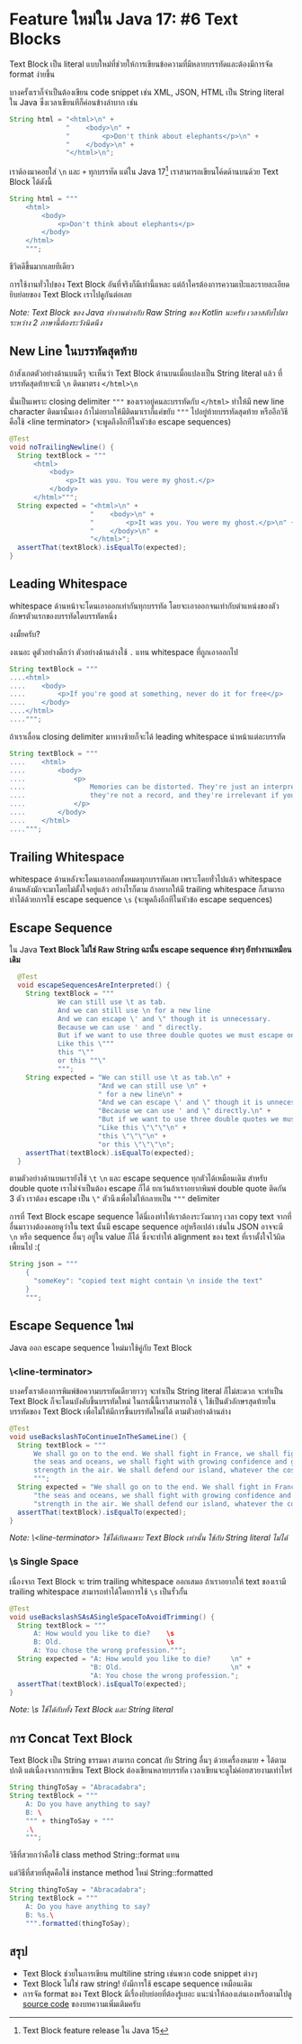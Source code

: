 # Feature ใหม่ใน Java 17: #6 Text Blocks

Text Block เป็น literal แบบใหม่ที่ช่วยให้การเขียนข้อความที่มีหลายบรรทัดและต้องมีการจัด format ง่ายขึ้น

บางครั้งเราก็จำเป็นต้องเขียน code snippet เช่น XML, JSON, HTML เป็น String literal ใน Java
ซึ่งเวลาเขียนทีก็ค่อนข้างลำบาก เช่น
```java
String html = "<html>\n" +
              "    <body>\n" +
              "        <p>Don't think about elephants</p>\n" +
              "    </body>\n" +
              "</html>\n";
```
เราต้องมาคอยใส่ `\n` และ `+` ทุกบรรทัด แต่ใน Java 17[^1] เราสามารถเขียนโค้ดด้านบนด้วย Text Block
ได้ดังนี้
```java
String html = """
    <html>
        <body>
            <p>Don't think about elephants</p>
        </body>
    </html>
    """;
```
ชีวิตดีขึ้นมากเลยทีเดียว

การใช้งานทั่วไปของ Text Block อันที่จริงก็มีเท่านี้แหละ แต่ถ้าใครต้องการความเป๊ะและรายละเอียดยิบย่อยของ Text Block
เราไปดูกันต่อเลย

*Note: Text Block ของ Java ทำงานต่างกับ Raw String ของ Kotlin นะครับ เวลาสลับไปมา
ระหว่าง 2 ภาษานี้ต้องระวังนิดนึง*

## New Line ในบรรทัดสุดท้าย

ถ้าสังเกตตัวอย่างด้านบนดีๆ จะเห็นว่า Text Block ด้านบนเมื่อแปลงเป็น String literal แล้ว ที่บรรทัดสุดท้ายจะมี `\n` ติดมาตรง
`</html>\n`

นั่นเป็นเพราะ closing delimiter `"""` ของเราอยู่คนละบรรทัดกับ `</html>` ทำให้มี new line character ติดมานั่นเอง
ถ้าไม่อยากให้มีติดมาเราก็แค่ขยับ `"""` ไปอยู่ท้ายบรรทัดสุดท้าย หรืออีกวิธีคือใช้ \<line terminator> (จะพูดถึงอีกทีในหัวข้อ escape sequences)
```java
@Test
void noTrailingNewline() {
  String textBlock = """
      <html>
          <body>
              <p>It was you. You were my ghost.</p>
          </body>
      </html>""";
  String expected = "<html>\n" +
                    "    <body>\n" +
                    "        <p>It was you. You were my ghost.</p>\n" +
                    "    </body>\n" +
                    "</html>";
  assertThat(textBlock).isEqualTo(expected);
}
```

## Leading Whitespace

whitespace ด้านหน้าจะโดนเอาออกเท่ากันทุกบรรทัด โดยจะเอาออกจนเท่ากับตำแหน่งของตัวอักษรตัวแรกของบรรทัดใดบรรทัดหนึ่ง

งงมั้ยครับ?

งงเนอะ ดูตัวอย่างดีกว่า ตัวอย่างด้านล่างใช้ `.` แทน whitespace ที่ถูกเอาออกไป
```java
String textBlock = """
....<html>   
....    <body>  
....        <p>If you're good at something, never do it for free</p>   
....    </body>  
....</html>   
....""";
```
ถ้าเราเลื่อน closing delimiter มาทางซ้ายก็จะได้ leading whitespace นำหน้าแต่ละบรรทัด
```java
String textBlock = """
....    <html>
....        <body>
....            <p>
....                Memories can be distorted. They're just an interpretation,
....                they're not a record, and they're irrelevant if you have the facts.
....            </p>
....        </body>
....    </html>
....""";
```

## Trailing Whitespace

whitespace ด้านหลังจะโดนเอาออกทั้งหมดทุกบรรทัดเลย เพราะโดยทั่วไปแล้ว whitespace ด้านหลังมักจะมาโดยไม่ตั้งใจอยู่แล้ว
อย่างไรก็ตาม ถ้าอยากให้มี trailing whitespace ก็สามารถทำได้ด้วยการใช้ escape sequence `\s`
(จะพูดถึงอีกทีในหัวข้อ escape sequences)

## Escape Sequence

ใน Java **Text Block ไม่ใช่ Raw String ฉะนั้น escape sequence ต่างๆ ยังทำงานเหมือนเดิม**
```java
  @Test
  void escapeSequencesAreInterpreted() {
    String textBlock = """
            We can still use \t as tab.
            And we can still use \n for a new line
            And we can escape \' and \" though it is unnecessary.
            Because we can use ' and " directly.
            But if we want to use three double quotes we must escape one of them.
            Like this \"""
            this "\""
            or this ""\"
            """;
    String expected = "We can still use \t as tab.\n" +
                      "And we can still use \n" +
                      " for a new line\n" +
                      "And we can escape \' and \" though it is unnecessary.\n" +
                      "Because we can use ' and \" directly.\n" +
                      "But if we want to use three double quotes we must escape one of them.\n" +
                      "Like this \"\"\"\n" +
                      "this \"\"\"\n" +
                      "or this \"\"\"\n";
    assertThat(textBlock).isEqualTo(expected);
  }
```
ตามตัวอย่างด้านบนเรายังใช้ `\t` `\n` และ escape sequence ทุกตัวได้เหมือนเดิม สำหรับ double quote เราไม่จำเป็นต้อง
escape ก็ได้ ยกเว้นถ้าเราอยากพิมพ์ double quote ติดกัน 3 ตัว เราต้อง escape เป็น `\"` ตัวนึงเพื่อไม่ให้กลายเป็น `"""` delimiter

การที่ Text Block escape sequence ได้นี่เองทำให้เราต้องระวังมากๆ เวลา copy text จากที่อื่นมาวางต้องคอยดูว่าใน text
นั้นมี escape sequence อยู่หรือเปล่า เช่นใน JSON อาจจะมี `\n` หรือ sequence อื่นๆ อยู่ใน value ก็ได้ ซึ่งจะทำให้
alignment ของ text ที่เราตั้งใจไว้ผิดเพี้ยนไป :(
```java
String json = """
    {
      "someKey": "copied text might contain \n inside the text"
    }
    """;
```

## Escape Sequence ใหม่

Java ออก escape sequence ใหม่มาใช้คู่กับ Text Block

### \\\<line-terminator>

บางครั้งเราต้องการพิมพ์ข้อความบรรทัดเดียวยาวๆ จะทำเป็น String literal ก็ไม่สะดวก จะทำเป็น Text Block
ก็จะโดนบังคับขึ้นบรรทัดใหม่ ในกรณี้นี้เราสามารถใช้ `\` ใช้เป็นตัวอักษรสุดท้ายในบรรทัดของ Text Block
เพื่อไม่ให้มีการขึ้นบรรทัดใหม่ได้ ตามตัวอย่างด้านล่าง
```java
@Test
void useBackslashToContinueInTheSameLine() {
  String textBlock = """
      We shall go on to the end. We shall fight in France, we shall fight on \
      the seas and oceans, we shall fight with growing confidence and growing \
      strength in the air. We shall defend our island, whatever the cost may be...\
      """;
  String expected = "We shall go on to the end. We shall fight in France, we shall fight on " +
      "the seas and oceans, we shall fight with growing confidence and growing " +
      "strength in the air. We shall defend our island, whatever the cost may be...";
  assertThat(textBlock).isEqualTo(expected);
}
```
*Note: \\\<line-terminator> ใช้ได้กับเฉพาะ Text Block เท่านั้น ใช้กับ String literal ไม่ได้*

### \s Single Space

เนื่องจาก Text Block จะ trim trailing whitespace ออกเสมอ ถ้าเราอยากให้ text ของเรามี trailing whitespace
สามารถทำได้โดยการใช้ `\s` เป็นรั้วกั้น
```java
@Test
void useBackslashSAsASingleSpaceToAvoidTrimming() {
  String textBlock = """
      A: How would you like to die?    \s
      B: Old.                          \s
      A: You chose the wrong profession.""";
  String expected = "A: How would you like to die?     \n" +
                    "B: Old.                           \n" +
                    "A: You chose the wrong profession.";
  assertThat(textBlock).isEqualTo(expected);
}
```
*Note: \s ใช้ได้กับทั้ง Text Block และ String literal*

## การ Concat Text Block

Text Block เป็น String ธรรมดา สามารถ concat กับ String อื่นๆ ด้วยเครื่องหมาย `+` ได้ตามปกติ แต่เนื่องจากการเขียน
Text Block ต้องเขียนหลายบรรทัด เวลาเขียนจะดูไม่ค่อยสวยงามเท่าไหร่
```java
String thingToSay = "Abracadabra";
String textBlock = """
    A: Do you have anything to say?
    B: \
    """ + thingToSay + """
    .\
    """;
```

วิธีที่สวยกว่าคือใช้ class method String::format แทน

แต่วิธีที่สวยที่สุดคือใช้ instance method ใหม่ String::formatted
```java
String thingToSay = "Abracadabra";
String textBlock = """
    A: Do you have anything to say?
    B: %s.\
    """.formatted(thingToSay);
```

## สรุป

- Text Block ช่วยในการเขียน multiline string เช่นพวก code snippet ต่างๆ
- Text Block ไม่ใช่ raw string! ยังมีการใช้ escape sequence เหมือนเดิม
- การจัด format ของ Text Block มีเรื่องยิบย่อยที่ต้องรู้เยอะ แนะนำให้ลองเล่นเองหรือตามไปดู
[source code](https://github.com/withyuu/java-11-to-17) ของบทความเพิ่มเติมครับ


[^1]: Text Block feature release ใน Java 15
